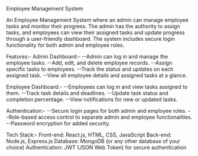 Employee Management System


An Employee Management System where an admin can manage employee tasks and monitor their progress. The admin has the authority to assign tasks, and employees can view their assigned tasks and update progress through a user-friendly dashboard. The system includes secure login functionality for both admin and employee roles.

Features:-
Admin Dashboard:-
--Admin can log in and manage the employee tasks.
--Add, edit, and delete employee records.
--Assign specific tasks to employees.
--Track the status and updates on each assigned task.
--View all employee details and assigned tasks at a glance.

Employee Dashboard:-
--Employees can log in and view tasks assigned to them.
--Track task details and deadlines.
--Update task status and completion percentage.
--View notifications for new or updated tasks.

Authentication:-
--Secure login pages for both admin and employee roles.
--Role-based access control to separate admin and employee functionalities.
--Password encryption for added security.

Tech Stack:-
Front-end: React.js, HTML, CSS, JavaScript
Back-end: Node.js, Express.js
Database: MongoDB (or any other database of your choice)
Authentication: JWT (JSON Web Token) for secure authentication
